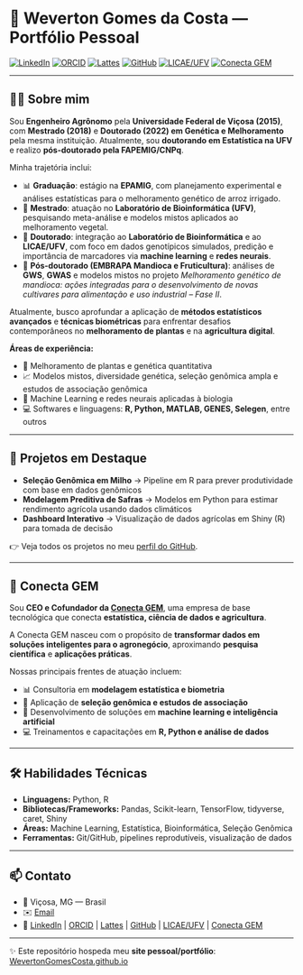 # 🌱 Weverton Gomes da Costa — Portfólio Pessoal

[![LinkedIn](https://img.shields.io/badge/LinkedIn-0077B5?style=flat&logo=linkedin&logoColor=white)](https://www.linkedin.com/in/wevertoncosta/)
[![ORCID](https://img.shields.io/badge/ORCID-0000--0003--0742--5936-green?style=flat&logo=orcid&logoColor=white)](https://orcid.org/0000-0003-0742-5936)
[![Lattes](https://img.shields.io/badge/Lattes-CNPq-blue)](http://lattes.cnpq.br/2723811288754046)
[![GitHub](https://img.shields.io/badge/GitHub-Profile-black?style=flat&logo=github)](https://github.com/WevertonGomesCosta)
[![LICAE/UFV](https://img.shields.io/badge/LICAE-UFV-2c3e50)](https://www.licae.ufv.br/equipe/weverton-gomes-da-costa/)
[![Conecta GEM](https://img.shields.io/badge/Conecta%20GEM-AgTech-success)](https://www.conectagem.com/sobre)

---

## 👨‍🔬 Sobre mim

Sou **Engenheiro Agrônomo** pela **Universidade Federal de Viçosa (2015)**, com **Mestrado (2018)** e **Doutorado (2022) em Genética e Melhoramento** pela mesma instituição. Atualmente, sou **doutorando em Estatística na UFV** e realizo **pós-doutorado pela FAPEMIG/CNPq**.  

Minha trajetória inclui:  
- 📊 **Graduação**: estágio na **EPAMIG**, com planejamento experimental e análises estatísticas para o melhoramento genético de arroz irrigado.  
- 🔬 **Mestrado**: atuação no **Laboratório de Bioinformática (UFV)**, pesquisando meta-análise e modelos mistos aplicados ao melhoramento vegetal.  
- 🤖 **Doutorado**: integração ao **Laboratório de Bioinformática** e ao **LICAE/UFV**, com foco em dados genotípicos simulados, predição e importância de marcadores via **machine learning** e **redes neurais**.  
- 🌱 **Pós-doutorado (EMBRAPA Mandioca e Fruticultura)**: análises de **GWS**, **GWAS** e modelos mistos no projeto *Melhoramento genético de mandioca: ações integradas para o desenvolvimento de novas cultivares para alimentação e uso industrial – Fase II*.  

Atualmente, busco aprofundar a aplicação de **métodos estatísticos avançados** e **técnicas biométricas** para enfrentar desafios contemporâneos no **melhoramento de plantas** e na **agricultura digital**.

**Áreas de experiência:**  
- 🌾 Melhoramento de plantas e genética quantitativa  
- 📈 Modelos mistos, diversidade genética, seleção genômica ampla e estudos de associação genômica  
- 🤖 Machine Learning e redes neurais aplicadas à biologia  
- 💻 Softwares e linguagens: **R, Python, MATLAB, GENES, Selegen**, entre outros  

---

## 🚀 Projetos em Destaque
- **Seleção Genômica em Milho** → Pipeline em R para prever produtividade com base em dados genômicos  
- **Modelagem Preditiva de Safras** → Modelos em Python para estimar rendimento agrícola usando dados climáticos  
- **Dashboard Interativo** → Visualização de dados agrícolas em Shiny (R) para tomada de decisão  

👉 Veja todos os projetos no meu [perfil do GitHub](https://github.com/WevertonGomesCosta).

---

## 🏢 Conecta GEM

Sou **CEO e Cofundador da [Conecta GEM](https://www.conectagem.com/sobre)**, uma empresa de base tecnológica que conecta **estatística, ciência de dados e agricultura**.  

A Conecta GEM nasceu com o propósito de **transformar dados em soluções inteligentes para o agronegócio**, aproximando **pesquisa científica** e **aplicações práticas**.  

Nossas principais frentes de atuação incluem:  
- 📊 Consultoria em **modelagem estatística e biometria**  
- 🌱 Aplicação de **seleção genômica e estudos de associação**  
- 🤖 Desenvolvimento de soluções em **machine learning e inteligência artificial**  
- 💻 Treinamentos e capacitações em **R, Python e análise de dados**
  
---

## 🛠️ Habilidades Técnicas
- **Linguagens:** Python, R  
- **Bibliotecas/Frameworks:** Pandas, Scikit-learn, TensorFlow, tidyverse, caret, Shiny  
- **Áreas:** Machine Learning, Estatística, Bioinformática, Seleção Genômica  
- **Ferramentas:** Git/GitHub, pipelines reprodutíveis, visualização de dados  

---

## 📫 Contato
- 📍 Viçosa, MG — Brasil  
- ✉️ [Email](mailto:weverton@email.com)  
- 🔗 [LinkedIn](https://www.linkedin.com/in/wevertoncosta/) | [ORCID](https://orcid.org/0000-0003-0742-5936) | [Lattes](http://lattes.cnpq.br/2723811288754046) | [GitHub](https://github.com/WevertonGomesCosta) | [LICAE/UFV](https://www.licae.ufv.br/equipe/weverton-gomes-da-costa/) | [Conecta GEM](https://www.conectagem.com/sobre)

---

✨ Este repositório hospeda meu **site pessoal/portfólio**: [WevertonGomesCosta.github.io](https://wevertongomescosta.github.io/)
